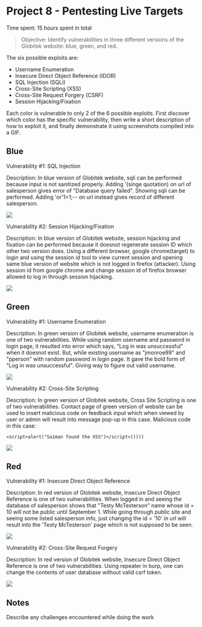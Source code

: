 # Project 8 - Pentesting Live Targets

Time spent: 15 hours spent in total

> Objective: Identify vulnerabilities in three different versions of the Globitek website: blue, green, and red.

The six possible exploits are:

* Username Enumeration
* Insecure Direct Object Reference (IDOR)
* SQL Injection (SQLi)
* Cross-Site Scripting (XSS)
* Cross-Site Request Forgery (CSRF)
* Session Hijacking/Fixation

Each color is vulnerable to only 2 of the 6 possible exploits. First discover which color has the specific vulnerability, then write a short description of how to exploit it, and finally demonstrate it using screenshots compiled into a GIF.

## Blue

Vulnerability #1: SQL Injection

Description: In blue version of Globitek website, sqli can be performed because input is not sanitized properly. Adding '(singe quotation) on url of salesperson gives error of "Database query failed". Showing sqli can be performed. Adding 'or'1=1;-- on url instead gives record of different salesperson.  

<img src="blue-vuln1.gif">

Vulnerability #2: Session Hijacking/Fixation

Description: In blue version of Globitek website, session hijacking and fixation can be performed because it doesnot regenerate session ID which other two version does. Using a different browser, google chrome(target) to login and using the session id tool to view current session and opening same blue version of website which is not logged in firefox (attacker). Using session id from google chrome and change session id of firefox browser allowed to log in through session hijacking. 

<img src="blue-vuln2.gif">

## Green

Vulnerability #1: Username Enumeration

Description: In green version of Globitek website, username enumeration is one of two vulnerabilities. While using random username and password in login page, it resulted into error which says, "Log in was unsuccessful" when it doesnot exist. But, while existing username as "jmonroe99" and "pperson" with random password in login page. It gave the bold form of "Log in was unsuccessful". Giving way to figure out valid username.

<img src="green-vuln1.gif">

Vulnerability #2: Cross-Site Scripting

Description: In green version of Globitek website, Cross Site Scripting is one of two vulnerabilities. Contact page of green version of website can be used to insert malicious code on feedback input which when viewed by user or admin will result into message pop-up in this case.
Malicious code in this case:
```
<script>alert("Saiman found the XSS")</script>())))
```

<img src="green-vuln2.gif">


## Red

Vulnerability #1: Insecure Direct Object Reference

Description: In red version of Globitek website, Insecure Direct Object Reference is one of two vulnerabilities. When logged in and seeing the database of salesperson shows that "Testy McTesterson" name whose id = 10 will not be public until September 1. While going through public site and seeing some listed salesperson info, just changing the id = '10' in url will result into the 'Testy McTesterson' page which is not supposed to be seen.

<img src="red-vuln1.gif">

Vulnerability #2: Cross-Site Request Forgery

Description: In red version of Globitek website, Insecure Direct Object Reference is one of two vulnerabilities. Using repeater in burp, one can change the contents of user database without valid csrf token.

<img src="red-vuln2.gif">


## Notes

Describe any challenges encountered while doing the work

